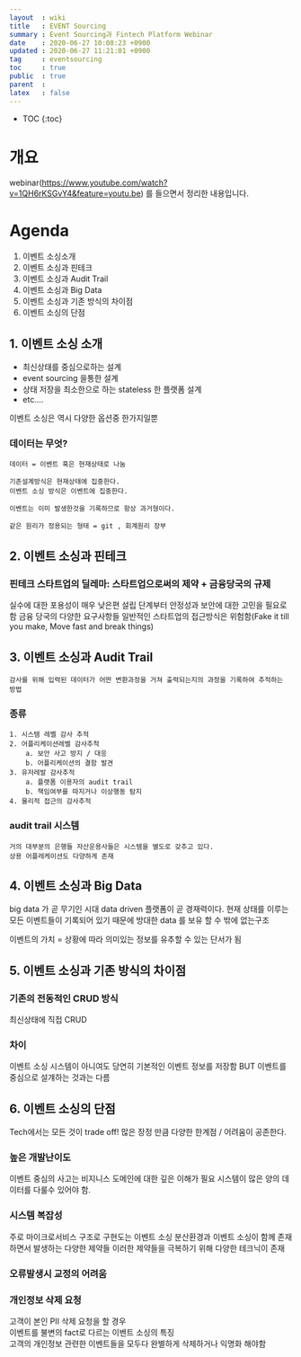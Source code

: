 ```yaml
---
layout  : wiki
title   : EVENT Sourcing
summary : Event Sourcing과 Fintech Platform Webinar
date    : 2020-06-27 10:08:23 +0900
updated : 2020-06-27 11:21:01 +0900
tag     : eventsourcing 
toc     : true
public  : true
parent  : 
latex   : false
---
```

* TOC
{:toc}

# 개요
webinar(https://www.youtube.com/watch?v=1QH6rKSGvY4&feature=youtu.be) 를 들으면서 정리한 내용입니다.

# Agenda
1. 이벤트 소싱소개
2. 이벤트 소싱과 핀테크
3. 이벤트 소싱과 Audit Trail
4. 이벤트 소싱과 Big Data
5. 이벤트 소싱과 기존 방식의 차이점
6. 이벤트 소싱의 단점

## 1. 이벤트 소싱 소개

- 최신상태를 중심으로하는 설계
- event sourcing 을통한 설계
- 상태 저장을 최소한으로 하는 stateless 한 플랫폼 설계
- etc....

이벤트 소싱은 역시 다양한 옵션중 한가지일뿐

### 데이터는 무엇?
    데이터 = 이벤트 혹은 현재상태로 나눔

    기존설계방식은 현재상태에 집중한다.
    이벤트 소싱 방식은 이벤트에 집중한다.

    이벤트는 이미 발생한것을 기록하므로 항상 과거형이다.

    같은 원리가 정용되는 형태 = git , 회계원리 장부

## 2. 이벤트 소싱과 핀테크
### 핀테크 스타트업의 딜레마: 스타트업으로써의 제약 + 금융당국의 규제
실수에 대한 포용성이 매우 낮은편
설립 단계부터 안정성과 보안에 대한 고민을 필요로함
    금융 당국의 다양한 요구사항들
일반적인 스타트업의 접근방식은 위험함(Fake it till you make, Move fast and break things)


## 3. 이벤트 소싱과 Audit Trail
    감사를 위해 입력된 데이터가 어떤 변환과정을 거쳐 출력되는지의 과정을 기록하여 추적하는 방법

### 종류
    1. 시스템 레벨 감사 추적
    2. 어플리케이션레벨 감사추척
        a. 보안 사고 방지 / 대응
        b. 어플리케이션의 결함 발견
    3. 유저레발 감사추적
        a. 플랫폼 이용자의 audit trail 
        b. 책임여부를 따지거나 이상행동 탐지
    4. 물리적 접근의 감사추적


### audit trail 시스템
    거의 대부분의 은행들 자산운용사들은 시스템을 별도로 갖추고 있다.
    상용 어플레케이션도 다양하게 존재


## 4. 이벤트 소싱과 Big Data
big data 가 곧 무기인 시대 
data driven 플랫폼이 곧 경재력이다.
현재 상태를 이루는 모든 이벤트들이 기록되어 있기 때문에 방대한 data 를 보유 할 수 밖에 없는구조

이벤트의 가치 = 상황에 따라 의미있는 정보를 유추할 수 있는 단서가 됨




## 5. 이벤트 소싱과 기존 방식의 차이점
### 기존의 전동적인 CRUD 방식
최신상태에 직접 CRUD

### 차이
이벤트 소싱 시스템이 아니여도 당연히 기본적인 이벤트 정보를 저장함
BUT 이벤트를 중심으로 설걔하는 것과는 다름


## 6. 이벤트 소싱의 단점
Tech에서는 모든 것이 trade off!
많은 장정 만큼 다양한 한계점 / 어려움이 공존한다.

### 높은 개발난이도
이벤트 중심의 사고는 비지니스 도메인에 대한 깊은 이해가 필요
시스템이 많은 양의 데이터를 다룰수 있어야 함.

### 시스템 복잡성
주로 마이크로서비스 구조로 구현도는 이벤트 소싱
분산환경과 이벤트 소싱이 함께 존재하면서 발생하는 다양한 제약들
이러한 제약들을 극복하기 위해 다양한 테크닉이 존재

### 오류발생시 교정의 어려움

### 개인정보 삭제 요청
고객이 본인 PII 삭제 요청을 할 경우  
이벤트를 불변의 fact로 다르는 이벤트 소싱의 특징  
고객의 개인정보 관련한 이벤트들을 모두다 완별하게 삭제하거나 익명화 해야함

